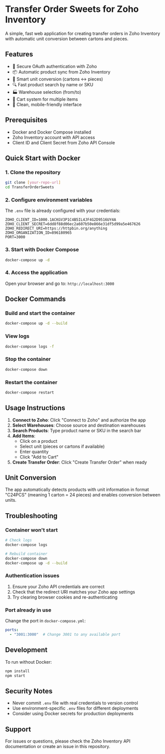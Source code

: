 # Transfer Order Sweets for Zoho Inventory

A simple, fast web application for creating transfer orders in Zoho Inventory with automatic unit conversion between cartons and pieces.

## Features

- 🔐 Secure OAuth authentication with Zoho
- 📦 Automatic product sync from Zoho Inventory
- 🔄 Smart unit conversion (cartons ↔ pieces)
- 🔍 Fast product search by name or SKU
- 🏭 Warehouse selection (from/to)
- 🛒 Cart system for multiple items
- 📱 Clean, mobile-friendly interface

## Prerequisites

- Docker and Docker Compose installed
- Zoho Inventory account with API access
- Client ID and Client Secret from Zoho API Console

## Quick Start with Docker

### 1. Clone the repository
```bash
git clone [your-repo-url]
cd TransferOrderSweets
```

### 2. Configure environment variables
The `.env` file is already configured with your credentials:
```
ZOHO_CLIENT_ID=1000.1ACKGV3P1C4B5IL4JF4G2D9516UY4A
ZOHO_CLIENT_SECRET=6dd8f88d06ec2a607b50e866e31df5d99a5e467626
ZOHO_REDIRECT_URI=https://httpbin.org/anything
ZOHO_ORGANIZATION_ID=896180965
PORT=3000
```

### 3. Start with Docker Compose
```bash
docker-compose up -d
```

### 4. Access the application
Open your browser and go to: `http://localhost:3000`

## Docker Commands

### Build and start the container
```bash
docker-compose up -d --build
```

### View logs
```bash
docker-compose logs -f
```

### Stop the container
```bash
docker-compose down
```

### Restart the container
```bash
docker-compose restart
```

## Usage Instructions

1. **Connect to Zoho**: Click "Connect to Zoho" and authorize the app
2. **Select Warehouses**: Choose source and destination warehouses
3. **Search Products**: Type product name or SKU in the search bar
4. **Add Items**: 
   - Click on a product
   - Select unit (pieces or cartons if available)
   - Enter quantity
   - Click "Add to Cart"
5. **Create Transfer Order**: Click "Create Transfer Order" when ready

## Unit Conversion

The app automatically detects products with unit information in format "C24PCS" (meaning 1 carton = 24 pieces) and enables conversion between units.

## Troubleshooting

### Container won't start
```bash
# Check logs
docker-compose logs

# Rebuild container
docker-compose down
docker-compose up -d --build
```

### Authentication issues
1. Ensure your Zoho API credentials are correct
2. Check that the redirect URI matches your Zoho app settings
3. Try clearing browser cookies and re-authenticating

### Port already in use
Change the port in `docker-compose.yml`:
```yaml
ports:
  - "3001:3000"  # Change 3001 to any available port
```

## Development

To run without Docker:
```bash
npm install
npm start
```

## Security Notes

- Never commit `.env` file with real credentials to version control
- Use environment-specific `.env` files for different deployments
- Consider using Docker secrets for production deployments

## Support

For issues or questions, please check the Zoho Inventory API documentation or create an issue in this repository.